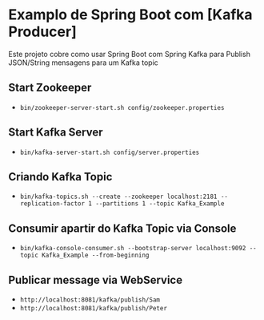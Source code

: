#  Examplo de Spring Boot com [Kafka Producer]

Este projeto cobre como usar Spring Boot com Spring Kafka para Publish JSON/String mensagens para um Kafka topic
## Start Zookeeper
- `bin/zookeeper-server-start.sh config/zookeeper.properties`

## Start Kafka Server
- `bin/kafka-server-start.sh config/server.properties`

## Criando Kafka Topic
- `bin/kafka-topics.sh --create --zookeeper localhost:2181 --replication-factor 1 --partitions 1 --topic Kafka_Example`

## Consumir apartir do Kafka Topic via Console
- `bin/kafka-console-consumer.sh --bootstrap-server localhost:9092 --topic Kafka_Example --from-beginning`

## Publicar message via WebService
- `http://localhost:8081/kafka/publish/Sam`
- `http://localhost:8081/kafka/publish/Peter`
